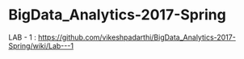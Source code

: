 # BigData_Analytics-2017-Spring

LAB - 1 : https://github.com/vikeshpadarthi/BigData_Analytics-2017-Spring/wiki/Lab---1
